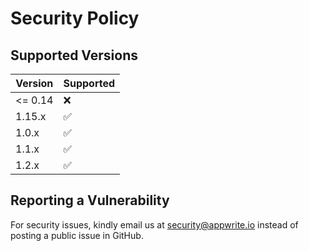 # Security Policy

## Supported Versions

| Version | Supported          |
| ------- | ------------------ |
| <= 0.14 | :x:                |
| 1.15.x  | :white_check_mark: |
| 1.0.x   | :white_check_mark: |
| 1.1.x   | :white_check_mark: |
| 1.2.x   | :white_check_mark: |

## Reporting a Vulnerability

For security issues, kindly email us at security@appwrite.io instead of posting a public issue in GitHub.
